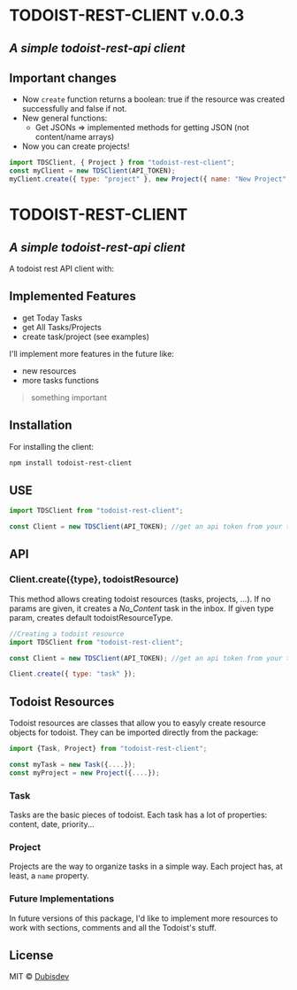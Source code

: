 # TODOIST-REST-CLIENT v.0.0.3

## _A simple todoist-rest-api client_

## Important changes

- Now `create` function returns a boolean: true if the resource was created successfully and false if not.
- New general functions:
  - Get JSONs => implemented methods for getting JSON (not content/name arrays)
- Now you can create projects!

```js
import TDSClient, { Project } from "todoist-rest-client";
const myClient = new TDSClient(API_TOKEN);
myClient.create({ type: "project" }, new Project({ name: "New Project" }));
```

# TODOIST-REST-CLIENT

## _A simple todoist-rest-api client_

A todoist rest API client with:

## Implemented Features

- get Today Tasks
- get All Tasks/Projects
- create task/project (see examples)

I'll implement more features in the future like:

- new resources
- more tasks functions

> something important

## Installation

For installing the client:

```sh
npm install todoist-rest-client
```

## USE

```js
import TDSClient from "todoist-rest-client";

const Client = new TDSClient(API_TOKEN); //get an api token from your todoist integrations page
```

## API

### Client.create({type}, todoistResource)

This method allows creating todoist resources (tasks, projects, ...).
If no params are given, it creates a _No_Content_ task in the inbox.
If given type param, creates default todoistResourceType.

```js
//Creating a todoist resource
import TDSClient from "todoist-rest-client";

const Client = new TDSClient(API_TOKEN); //get an api token from your todoist integrations page

Client.create({ type: "task" });
```

## Todoist Resources

Todoist resources are classes that allow you to easyly create resource objects for todoist.
They can be imported directly from the package:

```js
import {Task, Project} from "todoist-rest-client";

const myTask = new Task({....});
const myProject = new Project({....});
```

### Task

Tasks are the basic pieces of todoist. Each task has a lot of properties: content, date, priority...

### Project

Projects are the way to organize tasks in a simple way. Each project has, at least, a `name` property.

### Future Implementations

In future versions of this package, I'd like to implement more resources to work with sections, comments and all the Todoist's stuff.

## License

MIT © [Dubisdev](https://dubis.dev)
